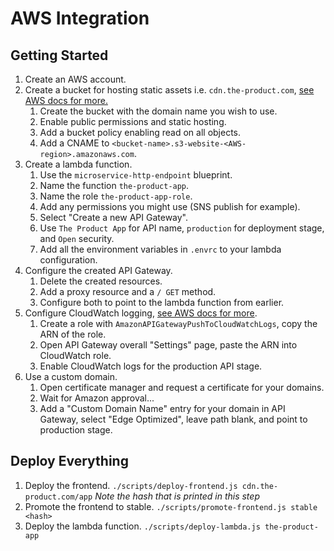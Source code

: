 # AWS Integration

## Getting Started

1. Create an AWS account.
1. Create a bucket for hosting static assets i.e. `cdn.the-product.com`, [see AWS docs for more.](https://docs.aws.amazon.com/AmazonS3/latest/dev/WebsiteHosting.html)
     1. Create the bucket with the domain name you wish to use.
     1. Enable public permissions and static hosting.
     1. Add a bucket policy enabling read on all objects.
     1. Add a CNAME to `<bucket-name>.s3-website-<AWS-region>.amazonaws.com`.
1. Create a lambda function.
     1. Use the `microservice-http-endpoint` blueprint.
     1. Name the function `the-product-app`.
     1. Name the role `the-product-app-role`.
     1. Add any permissions you might use (SNS publish for example).
     1. Select "Create a new API Gateway".
     1. Use `The Product App` for API name, `production` for deployment stage, and `Open` security.
     1. Add all the environment variables in `.envrc` to your lambda configuration.
1. Configure the created API Gateway.
     1. Delete the created resources.
     1. Add a proxy resource and a `/ GET` method.
     1. Configure both to point to the lambda function from earlier.
1. Configure CloudWatch logging, [see AWS docs for more](https://aws.amazon.com/premiumsupport/knowledge-center/api-gateway-cloudwatch-logs/).
     1. Create a role with `AmazonAPIGatewayPushToCloudWatchLogs`, copy the ARN of the role.
     1. Open API Gateway overall "Settings" page, paste the ARN into CloudWatch role.
     1. Enable CloudWatch logs for the production API stage.
1. Use a custom domain.
     1. Open certificate manager and request a certificate for your domains.
     1. Wait for Amazon approval...
     1. Add a "Custom Domain Name" entry for your domain in API Gateway, select "Edge Optimized", leave path blank, and point to production stage.

## Deploy Everything
1. Deploy the frontend. `./scripts/deploy-frontend.js cdn.the-product.com/app` _Note the hash that is printed in this step_
1. Promote the frontend to stable. `./scripts/promote-frontend.js stable <hash>`
1. Deploy the lambda function. `./scripts/deploy-lambda.js the-product-app`
